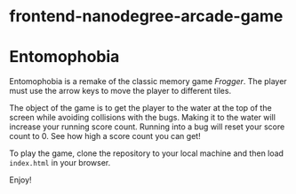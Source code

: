 frontend-nanodegree-arcade-game
===============================
# Entomophobia
Entomophobia is a remake of the classic memory game _Frogger_. The player must use the arrow keys to move the player to different tiles.

The object of the game is to get the player to the water at the top of the screen while avoiding collisions with the bugs. Making it to the water will increase
your running score count. Running into a bug will reset your score count to 0. See how high a score count you can get!

To play the game, clone the repository to your local machine and then load `index.html` in your browser.

Enjoy!
